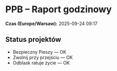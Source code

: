 # PPB – Raport godzinowy
**Czas (Europe/Warsaw):** 2025-09-24 09:17

## Status projektów
- Bezpieczny Pieszy — OK
- Zwolnij przy przejściu — OK
- Odblask ratuje życie — OK

